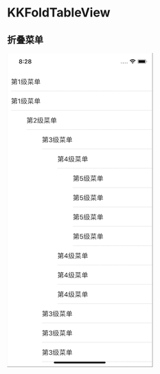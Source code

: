 # KKFoldTableView
## 折叠菜单
![效果图](https://github.com/huangbingke/KKFoldTableView/blob/main/Image/WX20201125-083538.png)
